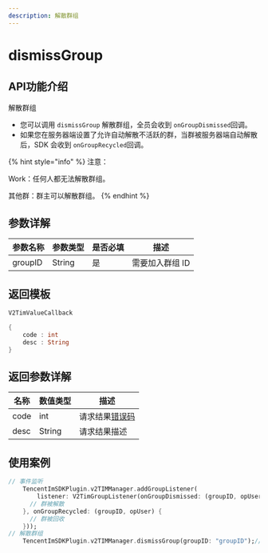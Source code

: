 ```yaml
---
description: 解散群组
---
```


# dismissGroup

## API功能介绍

解散群组

* 您可以调用 `dismissGroup` 解散群组，全员会收到 `onGroupDismissed`回调。
* 如果您在服务器端设置了允许自动解散不活跃的群，当群被服务器端自动解散后，SDK 会收到 `onGroupRecycled`回调。

{% hint style="info" %}
注意：

Work：任何人都无法解散群组。&#x20;

其他群：群主可以解散群组。
{% endhint %}

## 参数详解

| 参数名称    | 参数类型   | 是否必填 | 描述        |
| ------- | ------ | ---- | --------- |
| groupID | String | 是    | 需要加入群组 ID |

## 返回模板

```dart
V2TimValueCallback

{
    code : int
    desc : String
}
```

## 返回参数详解

| 名称   | 数值类型   | 描述                                                             |
| ---- | ------ | -------------------------------------------------------------- |
| code | int    | 请求结果[错误码](https://cloud.tencent.com/document/product/269/1671) |
| desc | String | 请求结果描述                                                         |

## 使用案例  &#x20;

```dart
// 事件监听
    TencentImSDKPlugin.v2TIMManager.addGroupListener(
        listener: V2TimGroupListener(onGroupDismissed: (groupID, opUser) {
      // 群被解散
    }, onGroupRecycled: (groupID, opUser) {
      // 群被回收
    }));
// 解散群组
    TencentImSDKPlugin.v2TIMManager.dismissGroup(groupID: "groupID");// 需要解散的群组id

```
